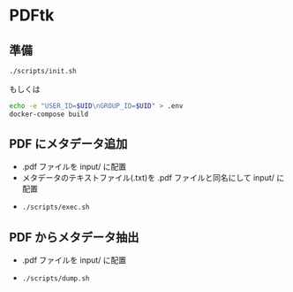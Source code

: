 # PDFtk

## 準備

```sh
./scripts/init.sh
```

もしくは

```sh
echo -e "USER_ID=$UID\nGROUP_ID=$UID" > .env
docker-compose build
```

## PDF にメタデータ追加

* .pdf ファイルを input/ に配置
* メタデータのテキストファイル(.txt)を .pdf ファイルと同名にして input/ に配置
* 
  ```sh
  ./scripts/exec.sh
  ```

## PDF からメタデータ抽出

* .pdf ファイルを input/ に配置
* 
  ```sh
  ./scripts/dump.sh
  ```
